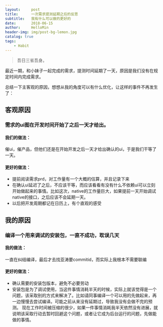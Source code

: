 ```yaml
---
layout:     post
title:      一次需求提测延期之后的反思
subtitle:   我有什么可以做的更好的
date:       2018-06-15
author:     HelloMin
header-img: img/post-bg-lemon.jpg
catalog: true
tags:
    - Habit
---
```


> 吾日三省吾身。

最近一期，和小妹子一起完成的需求，提测时间延期了一天，原因是我们没有在规定时间内完成需求。

总结一下主客观的原因，想想从我的角度可以有什么优化，让这样的事件不再发生了：

## 客观原因
### 需求的ui图在开发时间开始了之后一天才给出。
#### 我们的做法：
催ui，催产品，但他们还是在开始开发之后一天才给出确认的ui，于是我们干等了一天。
#### 更好的做法：
- 提前阅读需求prd，对工作量有一个大概的估算，并且记录下来
- 在确认ui延迟了之后，不应该干等，而应该看看有没有什么不依赖ui可以立刻开始做起来的事情。比如这次，native的工作量巨大，如果提前一天开始调试native的接口，之后应该不会延期一天。
- 以后把开发周期都记在日历上，有个直观的感受

## 我的原因
### 编译一个用来调试的安装包，一直不成功，耽误几天
#### 我的做法：
一直在纠结编译，最后才去找亚涛要commitid，而实际上我根本不需要联编
#### 更好的做法：
- 确认需要的安装包版本，避免不必要劳动
- 安装包是为了调试使用，当这件事情消耗半天的时候，实际上就该觉得是一个问题，该采取别的方式来解决了。比如请同事编译一个可以用的先做起来，再一边慢慢去尝试编译。可能之前从来没有延期过，导致我没有会做不完的预测。
现在工作时间被压缩的很少，如果一件事情消耗我半天依然没有进展，就说明该采取行动去暂时回避这个问题，或者让它成为后台运行的问题，先做能做的事情。

